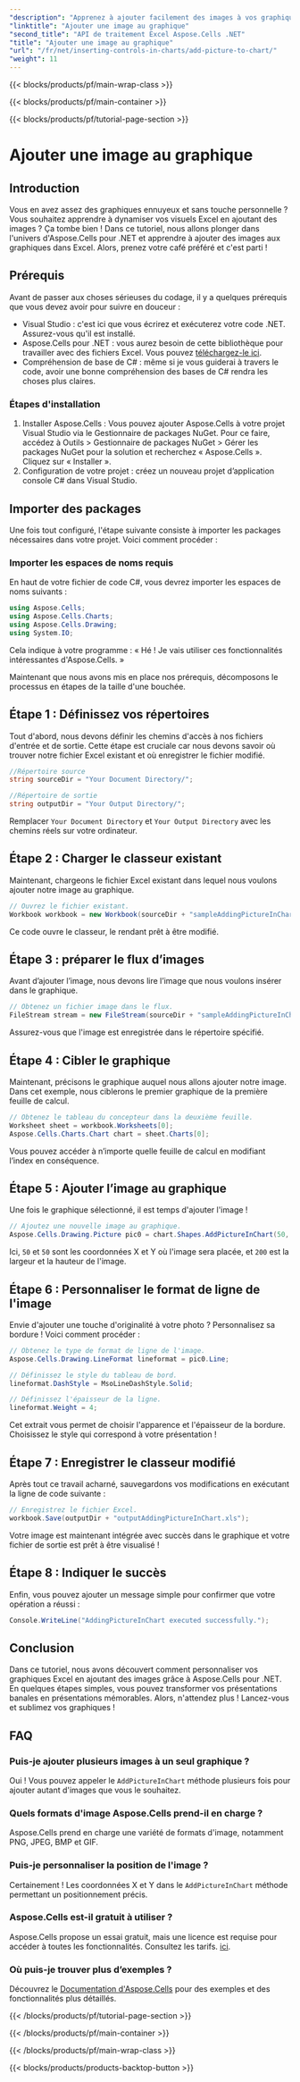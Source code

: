 ```yaml
---
"description": "Apprenez à ajouter facilement des images à vos graphiques Excel avec Aspose.Cells pour .NET. Améliorez vos graphiques et présentations en quelques étapes simples."
"linktitle": "Ajouter une image au graphique"
"second_title": "API de traitement Excel Aspose.Cells .NET"
"title": "Ajouter une image au graphique"
"url": "/fr/net/inserting-controls-in-charts/add-picture-to-chart/"
"weight": 11
---
```


{{< blocks/products/pf/main-wrap-class >}}

{{< blocks/products/pf/main-container >}}

{{< blocks/products/pf/tutorial-page-section >}}

# Ajouter une image au graphique

## Introduction

Vous en avez assez des graphiques ennuyeux et sans touche personnelle ? Vous souhaitez apprendre à dynamiser vos visuels Excel en ajoutant des images ? Ça tombe bien ! Dans ce tutoriel, nous allons plonger dans l'univers d'Aspose.Cells pour .NET et apprendre à ajouter des images aux graphiques dans Excel. Alors, prenez votre café préféré et c'est parti !

## Prérequis

Avant de passer aux choses sérieuses du codage, il y a quelques prérequis que vous devez avoir pour suivre en douceur :

- Visual Studio : c'est ici que vous écrirez et exécuterez votre code .NET. Assurez-vous qu'il est installé.
- Aspose.Cells pour .NET : vous aurez besoin de cette bibliothèque pour travailler avec des fichiers Excel. Vous pouvez [téléchargez-le ici](https://releases.aspose.com/cells/net/).
- Compréhension de base de C# : même si je vous guiderai à travers le code, avoir une bonne compréhension des bases de C# rendra les choses plus claires.

### Étapes d'installation

1. Installer Aspose.Cells : Vous pouvez ajouter Aspose.Cells à votre projet Visual Studio via le Gestionnaire de packages NuGet. Pour ce faire, accédez à Outils > Gestionnaire de packages NuGet > Gérer les packages NuGet pour la solution et recherchez « Aspose.Cells ». Cliquez sur « Installer ».
2. Configuration de votre projet : créez un nouveau projet d’application console C# dans Visual Studio.

## Importer des packages

Une fois tout configuré, l'étape suivante consiste à importer les packages nécessaires dans votre projet. Voici comment procéder :

### Importer les espaces de noms requis

En haut de votre fichier de code C#, vous devrez importer les espaces de noms suivants :

```csharp
using Aspose.Cells;
using Aspose.Cells.Charts;
using Aspose.Cells.Drawing;
using System.IO;
```

Cela indique à votre programme : « Hé ! Je vais utiliser ces fonctionnalités intéressantes d'Aspose.Cells. »

Maintenant que nous avons mis en place nos prérequis, décomposons le processus en étapes de la taille d'une bouchée. 

## Étape 1 : Définissez vos répertoires

Tout d'abord, nous devons définir les chemins d'accès à nos fichiers d'entrée et de sortie. Cette étape est cruciale car nous devons savoir où trouver notre fichier Excel existant et où enregistrer le fichier modifié.

```csharp
//Répertoire source
string sourceDir = "Your Document Directory/";

//Répertoire de sortie
string outputDir = "Your Output Directory/";
```

Remplacer `Your Document Directory` et `Your Output Directory` avec les chemins réels sur votre ordinateur. 

## Étape 2 : Charger le classeur existant

Maintenant, chargeons le fichier Excel existant dans lequel nous voulons ajouter notre image au graphique.

```csharp
// Ouvrez le fichier existant.
Workbook workbook = new Workbook(sourceDir + "sampleAddingPictureInChart.xls");
```

Ce code ouvre le classeur, le rendant prêt à être modifié.

## Étape 3 : préparer le flux d’images

Avant d’ajouter l’image, nous devons lire l’image que nous voulons insérer dans le graphique. 

```csharp
// Obtenez un fichier image dans le flux.
FileStream stream = new FileStream(sourceDir + "sampleAddingPictureInChart.png", FileMode.Open, FileAccess.Read);
```

Assurez-vous que l'image est enregistrée dans le répertoire spécifié.

## Étape 4 : Cibler le graphique

Maintenant, précisons le graphique auquel nous allons ajouter notre image. Dans cet exemple, nous ciblerons le premier graphique de la première feuille de calcul.

```csharp
// Obtenez le tableau du concepteur dans la deuxième feuille.
Worksheet sheet = workbook.Worksheets[0];
Aspose.Cells.Charts.Chart chart = sheet.Charts[0];
```

Vous pouvez accéder à n’importe quelle feuille de calcul en modifiant l’index en conséquence.

## Étape 5 : Ajouter l’image au graphique

Une fois le graphique sélectionné, il est temps d'ajouter l'image ! 

```csharp
// Ajoutez une nouvelle image au graphique.
Aspose.Cells.Drawing.Picture pic0 = chart.Shapes.AddPictureInChart(50, 50, stream, 200, 200);
```

Ici, `50` et `50` sont les coordonnées X et Y où l'image sera placée, et `200` est la largeur et la hauteur de l'image.

## Étape 6 : Personnaliser le format de ligne de l'image

Envie d'ajouter une touche d'originalité à votre photo ? Personnalisez sa bordure ! Voici comment procéder :

```csharp
// Obtenez le type de format de ligne de l'image.
Aspose.Cells.Drawing.LineFormat lineformat = pic0.Line; 

// Définissez le style du tableau de bord.
lineformat.DashStyle = MsoLineDashStyle.Solid;

// Définissez l'épaisseur de la ligne.
lineformat.Weight = 4;    
```

Cet extrait vous permet de choisir l'apparence et l'épaisseur de la bordure. Choisissez le style qui correspond à votre présentation !

## Étape 7 : Enregistrer le classeur modifié

Après tout ce travail acharné, sauvegardons vos modifications en exécutant la ligne de code suivante :

```csharp
// Enregistrez le fichier Excel.
workbook.Save(outputDir + "outputAddingPictureInChart.xls");
```

Votre image est maintenant intégrée avec succès dans le graphique et votre fichier de sortie est prêt à être visualisé !

## Étape 8 : Indiquer le succès

Enfin, vous pouvez ajouter un message simple pour confirmer que votre opération a réussi :

```csharp
Console.WriteLine("AddingPictureInChart executed successfully.");
```

## Conclusion

Dans ce tutoriel, nous avons découvert comment personnaliser vos graphiques Excel en ajoutant des images grâce à Aspose.Cells pour .NET. En quelques étapes simples, vous pouvez transformer vos présentations banales en présentations mémorables. Alors, n'attendez plus ! Lancez-vous et sublimez vos graphiques !

## FAQ

### Puis-je ajouter plusieurs images à un seul graphique ?
Oui ! Vous pouvez appeler le `AddPictureInChart` méthode plusieurs fois pour ajouter autant d'images que vous le souhaitez.

### Quels formats d'image Aspose.Cells prend-il en charge ?
Aspose.Cells prend en charge une variété de formats d'image, notamment PNG, JPEG, BMP et GIF.

### Puis-je personnaliser la position de l'image ?
Certainement ! Les coordonnées X et Y dans le `AddPictureInChart` méthode permettant un positionnement précis.

### Aspose.Cells est-il gratuit à utiliser ?
Aspose.Cells propose un essai gratuit, mais une licence est requise pour accéder à toutes les fonctionnalités. Consultez les tarifs. [ici](https://purchase.aspose.com/buy).

### Où puis-je trouver plus d’exemples ?
Découvrez le [Documentation d'Aspose.Cells](https://reference.aspose.com/cells/net/) pour des exemples et des fonctionnalités plus détaillés.

{{< /blocks/products/pf/tutorial-page-section >}}

{{< /blocks/products/pf/main-container >}}

{{< /blocks/products/pf/main-wrap-class >}}

{{< blocks/products/products-backtop-button >}}